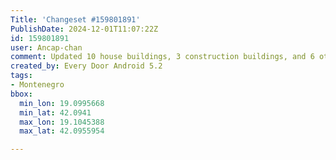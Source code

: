 ```yaml
---
Title: 'Changeset #159801891'
PublishDate: 2024-12-01T11:07:22Z
id: 159801891
user: Ancap-chan
comment: Updated 10 house buildings, 3 construction buildings, and 6 other objects
created_by: Every Door Android 5.2
tags:
- Montenegro
bbox:
  min_lon: 19.0995668
  min_lat: 42.0941
  max_lon: 19.1045388
  max_lat: 42.0955954

---
```

